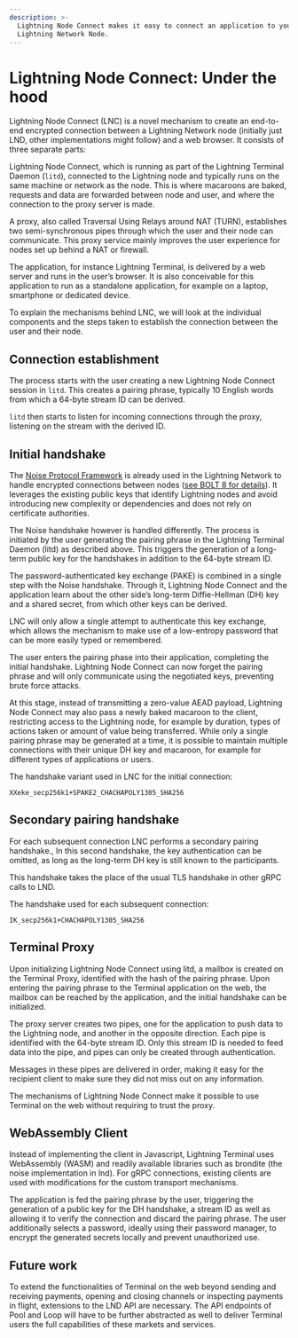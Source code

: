 ```yaml
---
description: >-
  Lightning Node Connect makes it easy to connect an application to your
  Lightning Network Node.
---
```


# Lightning Node Connect: Under the hood

Lightning Node Connect (LNC) is a novel mechanism to create an end-to-end encrypted connection between a Lightning Network node (initially just LND, other implementations might follow) and a web browser. It consists of three separate parts:

Lightning Node Connect, which is running as part of the Lightning Terminal Daemon (`litd`), connected to the Lightning node and typically runs on the same machine or network as the node. This is where macaroons are baked, requests and data are forwarded between node and user, and where the connection to the proxy server is made.

A proxy, also called Traversal Using Relays around NAT (TURN), establishes two semi-synchronous pipes through which the user and their node can communicate. This proxy service mainly improves the user experience for nodes set up behind a NAT or firewall.

The application, for instance Lightning Terminal, is delivered by a web server and runs in the user’s browser. It is also conceivable for this application to run as a standalone application, for example on a laptop, smartphone or dedicated device.

To explain the mechanisms behind LNC, we will look at the individual components and the steps taken to establish the connection between the user and their node.

## Connection establishment

The process starts with the user creating a new Lightning Node Connect session in `litd`. This creates a pairing phrase, typically 10 English words from which a 64-byte stream ID can be derived.

`litd` then starts to listen for incoming connections through the proxy, listening on the stream with the derived ID.

## Initial handshake <a href="#docs-internal-guid-74d06d57-7fff-4d90-d90f-37ee70c5e250" id="docs-internal-guid-74d06d57-7fff-4d90-d90f-37ee70c5e250"></a>

The [Noise Protocol Framework](http://noiseprotocol.org/) is already used in the Lightning Network to handle encrypted connections between nodes ([see BOLT 8 for details](https://github.com/lightningnetwork/lightning-rfc/blob/master/08-transport.md)). It leverages the existing public keys that identify Lightning nodes and avoid introducing new complexity or dependencies and does not rely on certificate authorities.

The Noise handshake however is handled differently. The process is initiated by the user generating the pairing phrase in the Lightning Terminal Daemon (litd) as described above. This triggers the generation of a long-term public key for the handshakes in addition to the 64-byte stream ID.

The password-authenticated key exchange (PAKE) is combined in a single step with the Noise handshake. Through it, Lightning Node Connect and the application learn about the other side’s long-term Diffie-Hellman (DH) key and a shared secret, from which other keys can be derived.

LNC will only allow a single attempt to authenticate this key exchange, which allows the mechanism to make use of a low-entropy password that can be more easily typed or remembered.

The user enters the pairing phase into their application, completing the initial handshake. Lightning Node Connect can now forget the pairing phrase and will only communicate using the negotiated keys, preventing brute force attacks.

At this stage, instead of transmitting a zero-value AEAD payload, Lightning Node Connect may also pass a newly baked macaroon to the client, restricting access to the Lightning node, for example by duration, types of actions taken or amount of value being transferred. While only a single pairing phrase may be generated at a time, it is possible to maintain multiple connections with their unique DH key and macaroon, for example for different types of applications or users.

The handshake variant used in LNC for the initial connection:

`XXeke_secp256k1+SPAKE2_CHACHAPOLY1305_SHA256`

## Secondary pairing handshake <a href="#docs-internal-guid-01e17e1f-7fff-aa46-2601-15ea2a346470" id="docs-internal-guid-01e17e1f-7fff-aa46-2601-15ea2a346470"></a>

For each subsequent connection LNC performs a secondary pairing handshake., In this second handshake, the key authentication can be omitted, as long as the long-term DH key is still known to the participants.

This handshake takes the place of the usual TLS handshake in other gRPC calls to LND.

The handshake used for each subsequent connection:

`IK_secp256k1+CHACHAPOLY1305_SHA256`

## Terminal Proxy <a href="#docs-internal-guid-85950d8f-7fff-48ab-28e4-dc2ed92c9829" id="docs-internal-guid-85950d8f-7fff-48ab-28e4-dc2ed92c9829"></a>

Upon initializing Lightning Node Connect using litd, a mailbox is created on the Terminal Proxy, identified with the hash of the pairing phrase. Upon entering the pairing phrase to the Terminal application on the web, the mailbox can be reached by the application, and the initial handshake can be initialized.

The proxy server creates two pipes, one for the application to push data to the Lightning node, and another in the opposite direction. Each pipe is identified with the 64-byte stream ID. Only this stream ID is needed to feed data into the pipe, and pipes can only be created through authentication.

Messages in these pipes are delivered in order, making it easy for the recipient client to make sure they did not miss out on any information.

The mechanisms of Lightning Node Connect make it possible to use Terminal on the web without requiring to trust the proxy.

## WebAssembly Client <a href="#docs-internal-guid-bba880d4-7fff-58ff-a234-38d8a8130eef" id="docs-internal-guid-bba880d4-7fff-58ff-a234-38d8a8130eef"></a>

Instead of implementing the client in Javascript, Lightning Terminal uses WebAssembly (WASM) and readily available libraries such as brondite (the noise implementation in lnd). For gRPC connections, existing clients are used with modifications for the custom transport mechanisms.

The application is fed the pairing phrase by the user, triggering the generation of a public key for the DH handshake, a stream ID as well as allowing it to verify the connection and discard the pairing phrase. The user additionally selects a password, ideally using their password manager, to encrypt the generated secrets locally and prevent unauthorized use.

## Future work

To extend the functionalities of Terminal on the web beyond sending and receiving payments, opening and closing channels or inspecting payments in flight, extensions to the LND API are necessary. The API endpoints of Pool and Loop will have to be further abstracted as well to deliver Terminal users the full capabilities of these markets and services.
